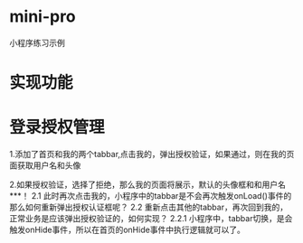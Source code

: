 # mini-pro
小程序练习示例


# 实现功能


# 登录授权管理
1.添加了首页和我的两个tabbar,点击我的，弹出授权验证，如果通过，则在我的页面获取用户名和头像

2.如果授权验证，选择了拒绝，那么我的页面将展示，默认的头像框和和用户名***！
  2.1 此时再次点击我的，小程序中的tabbar是不会再次触发onLoad()事件的 那么如何重新弹出授权认证框呢？
  2.2 重新点击其他的tabbar，再次回到我的，正常业务是应该弹出授权验证的，如何实现？
    2.2.1 小程序中，tabbar切换，是会触发onHide事件，所以在首页的onHide事件中执行逻辑就可以了。
